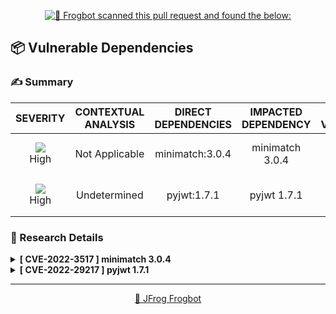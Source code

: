 

[comment]: <> (FrogbotReviewComment)

<div align='center'>

[![🚨 Frogbot scanned this pull request and found the below:](https://raw.githubusercontent.com/jfrog/frogbot/master/resources/v2/vulnerabilitiesBannerPR.png)](https://docs.jfrog-applications.jfrog.io/jfrog-applications/frogbot)

</div>


## 📦 Vulnerable Dependencies
### ✍️ Summary
<div align='center'>

| SEVERITY                | CONTEXTUAL ANALYSIS                  | DIRECT DEPENDENCIES                  | IMPACTED DEPENDENCY                  | FIXED VERSIONS                  | CVES                  |
| :---------------------: | :-----------------------------------: | :-----------------------------------: | :-----------------------------------: | :-----------------------------------: | :-----------------------------------: |
| ![](https://raw.githubusercontent.com/jfrog/frogbot/master/resources/v2/notApplicableHigh.png)<br>    High | Not Applicable | minimatch:3.0.4 | minimatch 3.0.4 | [3.0.5] | CVE-2022-3517 |
| ![](https://raw.githubusercontent.com/jfrog/frogbot/master/resources/v2/applicableHighSeverity.png)<br>    High | Undetermined | pyjwt:1.7.1 | pyjwt 1.7.1 | [2.4.0] | CVE-2022-29217 |

</div>


### 🔬 Research Details


<details>
<summary> <b>[ CVE-2022-3517 ] minimatch 3.0.4</b> </summary>
<br>


**Description:**
A vulnerability was found in the minimatch package. This flaw allows a Regular Expression Denial of Service (ReDoS) when calling the braceExpand function with specific arguments, resulting in a Denial of Service.

</details>

<details>
<summary> <b>[ CVE-2022-29217 ] pyjwt 1.7.1</b> </summary>
<br>


**Description:**
[PyJWT](https://pypi.org/project/PyJWT) is a Python implementation of the RFC 7519 standard (JSON Web Tokens). [JSON Web Tokens](https://jwt.io/) are an open, industry standard method for representing claims securely between two parties. A JWT comes with an inline signature that is meant to be verified by the receiving application. JWT supports multiple standard algorithms, and the algorithm itself is **specified in the JWT token itself**.

The PyJWT library uses the signature-verification algorithm that is specified in the JWT token (that is completely attacker-controlled), however - it requires the validating application to pass an `algorithms` kwarg that specifies the expected algorithms in order to avoid key confusion. Unfortunately -  a non-default value `algorithms=jwt.algorithms.get_default_algorithms()` exists that allows all algorithms.
The PyJWT library also tries to mitigate key confusions in this case, by making sure that public keys are not used as an HMAC secret. For example, HMAC secrets that begin with `-----BEGIN PUBLIC KEY-----` are rejected when encoding a JWT.

It has been discovered that due to missing key-type checks, in cases where -
1. The vulnerable application expects to receive a JWT signed with an Elliptic-Curve key (one of the algorithms `ES256`, `ES384`, `ES512`, `EdDSA`)
2. The vulnerable application decodes the JWT token using the non-default kwarg `algorithms=jwt.algorithms.get_default_algorithms()` (or alternatively, `algorithms` contain both an HMAC-based algorithm and an EC-based algorithm)

An attacker can create an HMAC-signed (ex. `HS256`) JWT token, using the (well-known!) EC public key as the HMAC key. The validating application will accept this JWT token as a valid token.

For example, an application might have planned to validate an `EdDSA`-signed token that was generated as follows -
```python
# Making a good jwt token that should work by signing it with the private key
encoded_good = jwt.encode({"test": 1234}, priv_key_bytes, algorithm="EdDSA")
```
An attacker in posession of the public key can generate an `HMAC`-signed token to confuse PyJWT - 
```python
# Using HMAC with the public key to trick the receiver to think that the public key is a HMAC secret
encoded_bad = jwt.encode({"test": 1234}, pub_key_bytes, algorithm="HS256")
```

The following vulnerable `decode` call will accept BOTH of the above tokens as valid - 
```
decoded = jwt.decode(encoded_good, pub_key_bytes, 
algorithms=jwt.algorithms.get_default_algorithms())
```

**Remediation:**
##### Development mitigations

Use a specific algorithm instead of `jwt.algorithms.get_default_algorithms`.
For example, replace the following call - 
`jwt.decode(encoded_jwt, pub_key_bytes, algorithms=jwt.algorithms.get_default_algorithms())`
With -
`jwt.decode(encoded_jwt, pub_key_bytes, algorithms=["ES256"])`

</details>


---
<div align='center'>

[🐸 JFrog Frogbot](https://docs.jfrog-applications.jfrog.io/jfrog-applications/frogbot)

</div>

